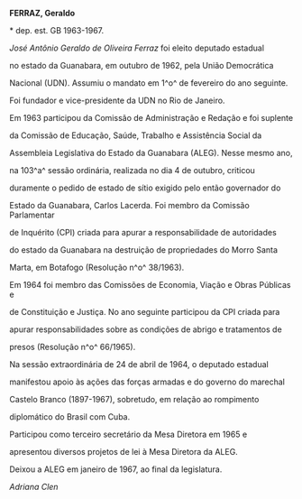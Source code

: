 **FERRAZ, Geraldo**



\* dep. est. GB 1963-1967.



*José Antônio Geraldo de Oliveira Ferraz* foi eleito deputado estadual

no estado da Guanabara, em outubro de 1962, pela União Democrática

Nacional (UDN). Assumiu o mandato em 1^o^ de fevereiro do ano seguinte.



Foi fundador e vice-presidente da UDN no Rio de Janeiro.



Em 1963 participou da Comissão de Administração e Redação e foi suplente

da Comissão de Educação, Saúde, Trabalho e Assistência Social da

Assembleia Legislativa do Estado da Guanabara (ALEG). Nesse mesmo ano,

na 103^a^ sessão ordinária, realizada no dia 4 de outubro, criticou

duramente o pedido de estado de sítio exigido pelo então governador do

Estado da Guanabara, Carlos Lacerda. Foi membro da Comissão Parlamentar

de Inquérito (CPI) criada para apurar a responsabilidade de autoridades

do estado da Guanabara na destruição de propriedades do Morro Santa

Marta, em Botafogo (Resolução n^o^ 38/1963).



Em 1964 foi membro das Comissões de Economia, Viação e Obras Públicas e

de Constituição e Justiça. No ano seguinte participou da CPI criada para

apurar responsabilidades sobre as condições de abrigo e tratamentos de

presos (Resolução n^o^ 66/1965).



Na sessão extraordinária de 24 de abril de 1964, o deputado estadual

manifestou apoio às ações das forças armadas e do governo do marechal

Castelo Branco (1897-1967), sobretudo, em relação ao rompimento

diplomático do Brasil com Cuba.



Participou como terceiro secretário da Mesa Diretora em 1965 e

apresentou diversos projetos de lei à Mesa Diretora da ALEG.



Deixou a ALEG em janeiro de 1967, ao final da legislatura.



*Adriana Clen*



